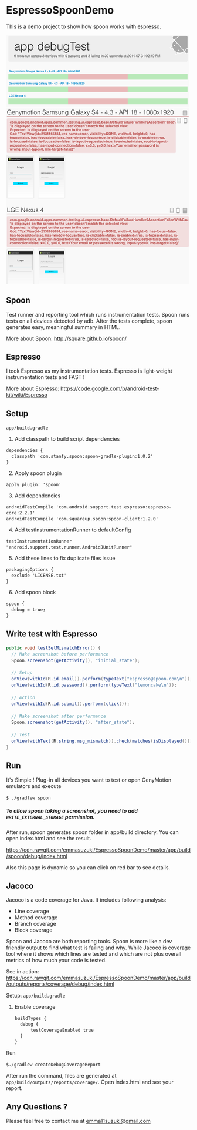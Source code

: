 EspressoSpoonDemo
=================

This is a demo project to show how spoon works with espresso.

<img src="https://raw.githubusercontent.com/emmasuzuki/EspressoSpoonDemo/master/demo1.png" width="500">

<img src="https://raw.githubusercontent.com/emmasuzuki/EspressoSpoonDemo/master/demo2.png" width="500">

## Spoon
Test runner and reporting tool which runs instrumentation tests.
Spoon runs tests on all devices detected by adb.
After the tests complete, spoon generates easy, meaningful summary in HTML.

More about Spoon: http://square.github.io/spoon/

## Espresso
I took Espresso as my instrumentation tests.
Espresso is light-weight instrumentation tests and FAST ! 

More about Espresso: https://code.google.com/p/android-test-kit/wiki/Espresso

## Setup
`app/build.gradle`

1. Add classpath to build script dependencies
  ```
  dependencies {
    classpath 'com.stanfy.spoon:spoon-gradle-plugin:1.0.2'
  }
  ```
  
2. Apply spoon plugin
  ```
  apply plugin: 'spoon'
  ```

3. Add dependencies
  ```
  androidTestCompile 'com.android.support.test.espresso:espresso-core:2.2.1'
  androidTestCompile 'com.squareup.spoon:spoon-client:1.2.0'
  ```

4. Add testInstrumentationRunner to defaultConfig
  ```
  testInstrumentationRunner "android.support.test.runner.AndroidJUnitRunner"
  ```

5. Add these lines to fix duplicate files issue
  ```
  packagingOptions {
    exclude 'LICENSE.txt'
  }
  ```

6. Add spoon block
  ```
  spoon {
    debug = true;
  }
  ```

## Write test with Espresso
  ```java
  public void testSetMismatchError() {
    // Make screenshot before performance
    Spoon.screenshot(getActivity(), "initial_state");
  
    // Setup
    onView(withId(R.id.email)).perform(typeText("espresso@spoon.com\n"));
    onView(withId(R.id.password)).perform(typeText("lemoncake\n"));
  
    // Action
    onView(withId(R.id.submit)).perform(click());
  
    // Make screenshot after performance
    Spoon.screenshot(getActivity(), "after_state");    
  
    // Test
    onView(withText(R.string.msg_mismatch)).check(matches(isDisplayed()));
  }
  ```

## Run
It's Simple ! Plug-in all devices you want to test or open GenyMotion emulators and execute

`$ ./gradlew spoon`

##### To allow spoon taking a screenshot, you need to add `WRITE_EXTERNAL_STORAGE` permission.

After run, spoon generates spoon folder in app/build directory.
You can open index.html and see the result.

https://cdn.rawgit.com/emmasuzuki/EspressoSpoonDemo/master/app/build/spoon/debug/index.html

Also this page is dynamic so you can click on red bar to see details.

## Jacoco
Jacoco is a code coverage for Java.
It includes following analysis:
- Line coverage
- Method coverage
- Branch coverage
- Block coverage

Spoon and Jacoco are both reporting tools. Spoon is more like a dev friendly output to find what test is failing and why.  While Jacoco is coverage tool where it shows which lines are tested and which are not plus overall metrics of how much your code is tested.

See in action:
https://cdn.rawgit.com/emmasuzuki/EspressoSpoonDemo/master/app/build/outputs/reports/coverage/debug/index.html

Setup:
`app/build.gradle`

1. Enable coverage

    ```
    buildTypes {
      debug {
          testCoverageEnabled true
      }
    }
    ```
    
Run

`$./gradlew createDebugCoverageReport`

After run the command, files are generated at `app/build/outputs/reports/coverage/`.  Open index.html and see your report.

## Any Questions ? 
Please feel free to contact me at emma11suzuki@gmail.com
